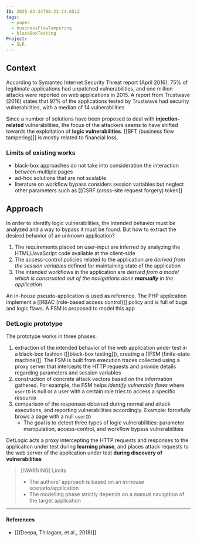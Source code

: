 ```yaml
---
ID: 2025-03-24T08:23:24.051Z
tags:
  - paper
  - businessFlowTampering
  - blackBoxTesting
Project:
  - SLR
---
```

## Context

According to Symantec Internet Security Threat report (April 2016), 75% of legitimate applications had unpatched vulnerabilities, and one million attacks were reported on web applications in 2015. A report from Trustwave (2016) states that 97% of the applications tested by Trustwave had security vulnerabilities, with a median of 14 vulnerabilities

Since a number of solutions have been proposed to deal with **injection-related** vulnerabilities, the focus of the attackers seems to have shifted towards the exploitation of **logic vulnerabilities**. [[BFT (business flow tampering)]] is mostly related to financial loss.

### Limits of existing works

- black-box approaches do not take into consideration the interaction between multiple pages
- ad-hoc solutions that are not scalable
- literature on workflow bypass considers session variables but neglect other parameters such as [[CSRF (cross-site request forgery) token]]
## Approach

In order to identify logic vulnerabilities, the intended behavior must be analyzed and a way to bypass it must be found. But how to extract the desired behavior of an unknown application?
1. The requirements placed on user-input are inferred by analyzing the HTML/JavaScript code available at the client-side
2. The access-control policies related to the application are *derived from the session variables* defined for maintaining state of the application
3. The intended workflows in the application are *derived from a model which is constructed out of the navigations done **manually** in the application*

An in-house pseudo-application is used as reference. The PHP application implement a [[RBAC (role-based access control)]] policy and is full of bugs and logic flaws. A FSM is proposed to model this app

### DetLogic prototype

The prototype works in three phases:
1. extraction of the intended behavior of the web application under test in a black-box fashion ([[black-box testing]]), creating a [[FSM (finite-state machine)]]. The FSM is built from execution traces collected using a proxy server that intercepts the HTTP requests and provide details regarding parameters and session variables
2. construction of concrete attack vectors based on the information gathered. For example, the FSM helps *identify vulnerable flows* where `userID` is null or a user with a certain role tries to access a specific resource
3. comparison of the responses obtained during normal and attack executions, and reporting vulnerabilities accordingly. Example: forcefully brows a page with a null `userID`
	- The goal is to detect three types of logic vulnerabilities: parameter manipulation, access-control, and workflow bypass vulnerabilities

DetLogic acts a proxy intercepting the HTTP requests and responses to the application under test during **learning phase**, and places attack requests to the web server of the application under test **during discovery of vulnerabilities**


> [!WARNING] Limits
> - The authors' approach is based on an in-house scenario/application
> - The modelling phase strictly depends on a manual navigation of the target application


---
#### References
- [[(Deepa, Thilagam, et al., 2018)]]
